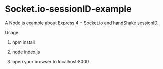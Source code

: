 Socket.io-sessionID-example
===============

A Node.js example about Express 4 + Socket.io and handShake sessionID.

Usage:
1. npm install

2. node index.js

3. open your browser to localhost:8000

